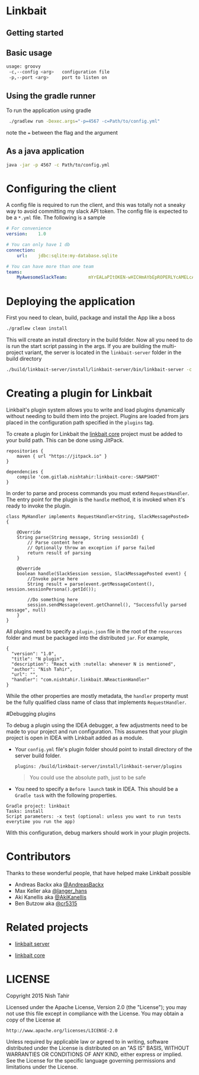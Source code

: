 # Linkbait

## Getting started

## Basic usage

```sh
usage: groovy
 -c,--config <arg>   configuration file
 -p,--port <arg>     port to listen on

```

## Using the gradle runner

To run the application using gradle

```sh
 ./gradlew run -Dexec.args="-p=4567 -c=Path/to/config.yml"
```

note the `=` between the flag and the argument

## As a java application

```sh
java -jar -p 4567 -c Path/to/config.yml
```

# Configuring the client
A config file is required to run the client, and this was totally not a sneaky way to avoid committing my slack API token.
The config file is expected to be a `*.yml` file. The following is a sample

```yaml
# For convenience
version:    1.0

# You can only have 1 db
connection:
    url:    jdbc:sqlite:my-database.sqlite

# You can have more than one team
teams:
    MyAwesomeSlackTeam:        mYrEALaPItOKEN-wHICHmAYbEpROPERLYcAMELcASED

```

# Deploying the application

First you need to clean, build, package and install the App like a boss

```sh
./gradlew clean install
```

This will create an install directory in the build folder. Now all you need to do
is run the start script passing in the args. If you are building the multi-project variant,
the server is located in the `linkbait-server` folder in the build directory

```sh
./build/linkbait-server/install/linkbait-server/bin/linkbait-server -c [config-file] [other args]
```

# Creating a plugin for Linkbait

Linkbait's plugin system allows you to write and load plugins dynamically without needing
to build them into the project. Plugins are loaded from jars placed in the configuration
path specified in the `plugins` tag.

To create a plugin for Linkbait the [linkbait core](https://gitlab.com/nishtahir/linkbait-core/)
project must be added to your build path. This can be done using JitPack.

```
repositories {
	maven { url "https://jitpack.io" }
}

dependencies {
    compile 'com.gitlab.nishtahir:linkbait-core:-SNAPSHOT'
}
```

In order to parse and process commands you must extend `RequestHandler`. The entry point for the
plugin is the `handle` method, it is invoked when it's ready to invoke the plugin.

```
class MyHandler implements RequestHandler<String, SlackMessagePosted> {

    @Override
    String parse(String message, String sessionId) {
        // Parse content here
        // Optionally throw an exception if parse failed
        return result of parsing
    }

    @Override
    boolean handle(SlackSession session, SlackMessagePosted event) {
        //Invoke parse here
        String result = parse(event.getMessageContent(), session.sessionPersona().getId());

        //Do something here
        session.sendMessage(event.getChannel(), "Successfully parsed message", null)
    }
}
```

All plugins need to specify a `plugin.json` file in the root of the `resources`
folder and must be packaged into the distributed `jar`. For example,

```
{
  "version": "1.0",
  "title": "N plugin",
  "description": "React with :nutella: whenever N is mentioned",
  "author": "Nish Tahir",
  "url": "",
  "handler": "com.nishtahir.linkbait.NReactionHandler"
}
```

While the other properties are mostly metadata, the `handler` property must be the fully
qualified class name of class that implements `RequestHandler`.

#Debugging plugins

To debug a plugin using the IDEA debugger, a few adjustments need to be made to your project and run configuration. This assumes that your plugin project is open in IDEA with Linkbait added as a module.

* Your `config.yml` file's plugin folder should point to install directory of the server build folder.

  ```
  plugins: /build/linkbait-server/install/linkbait-server/plugins
  ```
  >  You could use the absolute path, just to be safe

* You need to specify a `Before launch` task in IDEA. This should be a `Gradle task`
 with the following properties.

 ```
 Gradle project: linkbait
 Tasks: install
 Script parameters: -x test (optional: unless you want to run tests everytime you run the app)
 ```

 With this configuration, debug markers should work in your plugin projects.

# Contributors

Thanks to these wonderful people, that have helped make Linkbait possible

* Andreas Backx aka [@AndreasBackx](https://twitter.com/AndreasBackx)
* Max Keller aka [@langer_hans](https://twitter.com/langer_hans)
* Aki Kanellis aka [@AkiKanellis](https://twitter.com/AkiKanellis)
* Ben Butzow aka [@cr5315](https://twitter.com/cr5315)

# Related projects

* [linkbait server](https://gitlab.com/nishtahir/linkbait-server)

* [linkbait core](https://gitlab.com/nishtahir/linkbait-core)


LICENSE
=======

Copyright 2015 Nish Tahir

Licensed under the Apache License, Version 2.0 (the "License");
you may not use this file except in compliance with the License.
You may obtain a copy of the License at

    http://www.apache.org/licenses/LICENSE-2.0

Unless required by applicable law or agreed to in writing, software
distributed under the License is distributed on an "AS IS" BASIS,
WITHOUT WARRANTIES OR CONDITIONS OF ANY KIND, either express or implied.
See the License for the specific language governing permissions and
limitations under the License.
